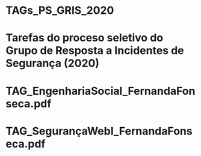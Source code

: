 # TAGs_PS_GRIS_2020

# Tarefas do proceso seletivo do Grupo de Resposta a Incidentes de Segurança (2020)

# TAG_EngenhariaSocial_FernandaFonseca.pdf
# TAG_SegurançaWebI_FernandaFonseca.pdf
